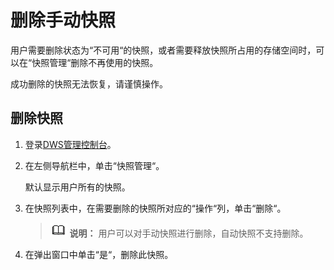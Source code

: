 # 删除手动快照<a name="dws_01_0030"></a>

用户需要删除状态为“不可用“的快照，或者需要释放快照所占用的存储空间时，可以在“快照管理“删除不再使用的快照。

成功删除的快照无法恢复，请谨慎操作。

## 删除快照<a name="section13594386114220"></a>

1.  登录[DWS管理控制台](https://console.huaweicloud.com/dws)。
2.  在左侧导航栏中，单击“快照管理“。

    默认显示用户所有的快照。

3.  在快照列表中，在需要删除的快照所对应的“操作“列，单击“删除“。

    >![](public_sys-resources/icon-note.gif) **说明：** 
    >用户可以对手动快照进行删除，自动快照不支持删除。

4.  在弹出窗口中单击“是“，删除此快照。

